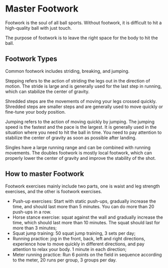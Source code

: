 # Master Footwork

Footwork is the soul of all ball sports. Without footwork, it is difficult to hit a high-quality ball with just touch.

The purpose of footwork is to leave the right space for the body to hit the ball.

## Footwork Types

Common footwork includes striding, breaking, and jumping.

Stepping refers to the action of striding the legs out in the direction of motion. The stride is large and is generally used for the last step in running, which can stabilize the center of gravity.

Shredded steps are the movements of moving your legs crossed quickly. Shredded steps are smaller steps and are generally used to move quickly or fine-tune your body position.

Jumping refers to the action of moving quickly by jumping. The jumping speed is the fastest and the pace is the largest. It is generally used in the situation where you need to hit the ball in time. You need to pay attention to stabilize the center of gravity as soon as possible after landing.

Singles have a large running range and can be combined with running movements. The doubles footwork is mostly local footwork, which can properly lower the center of gravity and improve the stability of the shot.

## How to master Footwork

Footwork exercises mainly include two parts, one is waist and leg strength exercises, and the other is footwork exercises.

* Push-up exercises: Start with static push-ups, gradually increase the time, and should last more than 5 minutes. You can do more than 20 push-ups in a row.
* Horse stance exercise: squat against the wall and gradually increase the time, which should last more than 10 minutes. The squat should last for more than 3 minutes;
* Squat jump training: 50 squat jump training, 3 sets per day;
* Running practice: jog in the front, back, left and right directions, experience how to move quickly in different directions, and pay attention to relax your body. 1 minute in each direction;
* Meter running practice: Run 6 points on the field in sequence according to the meter, 20 runs per group, 3 groups per day.